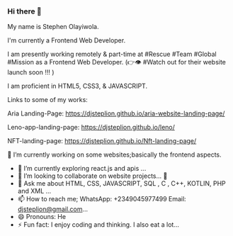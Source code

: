 ### Hi there 👋

My name is  Stephen Olayiwola.

I'm currently  a Frontend Web Developer.

I am presently working remotely & part-time at #Rescue #Team #Global #Mission  as a Frontend Web Developer.
(👉👁 #Watch out for their website launch soon !!! )

I am proficient in HTML5, CSS3, & JAVASCRIPT.




Links to some of my works:

Aria Landing-Page: https://djsteplion.github.io/aria-website-landing-page/

Leno-app-landing-page: https://djsteplion.github.io/leno/

NFT-landing-page: https://djsteplion.github.io/Nft-landing-page/




<!--
**Djsteplion/Djsteplion** is a ✨ _special_ ✨ repository because its `README.md` (this file) appears on your GitHub profile.

Here are some ideas to get you started 
- 🔭 I’m currently working on ...
- 🌱 I’m currently learning ...
- 👯 I’m looking to collaborate on ...
- 🤔 I’m looking for help with ...
- 💬 Ask me about ...
- 📫 How to reach me: ...
- 😄 Pronouns: ...
- ⚡ Fun fact: ...
-->




🔭 I’m currently working on some websites;basically the frontend aspects.
- 🌱 I’m currently exploring react.js and  apis ...
- 👯 I’m looking to collaborate on website projects...
  🤔 
- 💬 Ask me about  HTML, CSS, JAVASCRIPT, SQL , C , C++, KOTLIN, PHP and XML ...
- 📫 How to reach me; WhatsApp: +2349045977499   Email: djsteplion@gmail.com...
- 😄 Pronouns: He
- ⚡ Fun fact: I enjoy coding and thinking. I also eat a lot...
